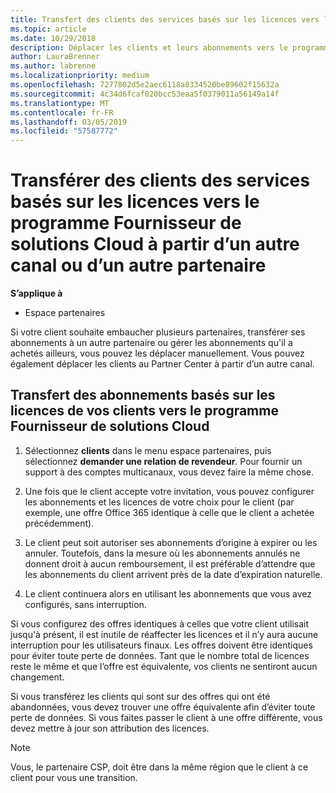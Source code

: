 ```yaml
---
title: Transfert des clients des services basés sur les licences vers le programme Fournisseur de solutions Cloud sur l'Espace partenaires | Espace partenaires
ms.topic: article
ms.date: 10/29/2018
description: Déplacer les clients et leurs abonnements vers le programme fournisseur de solutions Cloud à partir d’un autre canal ou d’un autre partenaire.
author: LauraBrenner
ms.author: labrenne
ms.localizationpriority: medium
ms.openlocfilehash: 7277802d5e2aec6118a8334520be89602f15632a
ms.sourcegitcommit: 4c34d6fcaf020bcc53eaa5f0379011a56149a14f
ms.translationtype: MT
ms.contentlocale: fr-FR
ms.lasthandoff: 03/05/2019
ms.locfileid: "57587772"
---
```

# <a name="transfer-license-based-services-customers-to-the-cloud-solution-provider-program-from-another-channel-or-from-one-partner-to-another"></a>Transférer des clients des services basés sur les licences vers le programme Fournisseur de solutions Cloud à partir d’un autre canal ou d’un autre partenaire

**S’applique à**

-  Espace partenaires

Si votre client souhaite embaucher plusieurs partenaires, transférer ses abonnements à un autre partenaire ou gérer les abonnements qu'il a achetés ailleurs, vous pouvez les déplacer manuellement. Vous pouvez également déplacer les clients au Partner Center à partir d’un autre canal.

## <a name="move-your-customers-license-based-subscriptions-to-the-cloud-solution-provider-program-csp"></a>Transfert des abonnements basés sur les licences de vos clients vers le programme Fournisseur de solutions Cloud

1. Sélectionnez **clients** dans le menu espace partenaires, puis sélectionnez **demander une relation de revendeur**. Pour fournir un support à des comptes multicanaux, vous devez faire la même chose.

2.  Une fois que le client accepte votre invitation, vous pouvez configurer les abonnements et les licences de votre choix pour le client (par exemple, une offre Office 365 identique à celle que le client a achetée précédemment).

3. Le client peut soit autoriser ses abonnements d’origine à expirer ou les annuler. Toutefois, dans la mesure où les abonnements annulés ne donnent droit à aucun remboursement, il est préférable d’attendre que les abonnements du client arrivent près de la date d’expiration naturelle.

4. Le client continuera alors en utilisant les abonnements que vous avez configurés, sans interruption.


Si vous configurez des offres identiques à celles que votre client utilisait jusqu'à présent, il est inutile de réaffecter les licences et il n’y aura aucune interruption pour les utilisateurs finaux. Les offres doivent être identiques pour éviter toute perte de données. Tant que le nombre total de licences reste le même et que l’offre est équivalente, vos clients ne sentiront aucun changement.

Si vous transférez les clients qui sont sur des offres qui ont été abandonnées, vous devez trouver une offre équivalente afin d’éviter toute perte de données. Si vous faites passer le client à une offre différente, vous devez mettre à jour son attribution des licences.

>[!NOTE]
>Vous, le partenaire CSP, doit être dans la même région que le client à ce client pour vous une transition. 



